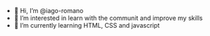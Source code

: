 - 👋 Hi, I’m @iago-romano
- 👀 I’m interested in learn with the communit and improve my skills
- 🌱 I’m currently learning HTML, CSS and javascript


